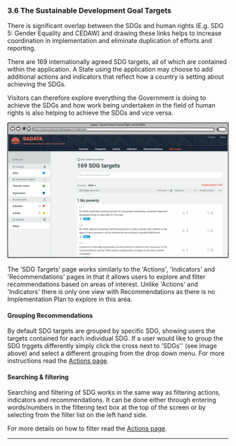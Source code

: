 ### 3.6 The Sustainable Development Goal Targets

There is significant overlap between the SDGs and human rights \(E.g. SDG 5: Gender Equality and CEDAW\) and drawing these links helps to increase coordination in implementation and eliminate duplication of efforts and reporting.

There are 169 internationally agreed SDG targets, all of which are contained within the application. A State using the application may choose to add additional actions and indicators that reflect how a country is setting about achieving the SDGs.

Visitors can therefore explore everything the Government is doing to achieve the SDGs and how work being undertaken in the field of human rights is also helping to achieve the SDGs and vice versa.

![](../assets/SDGs.png)

The 'SDG Targets' page works similarly to the 'Actions', 'Indicators' and 'Recommendations' pages in that it allows users to explore and filter recommendations based on areas of interest. Unlike 'Actions' and 'Indicators' there is only one view with Recommendations as there is no Implementation Plan to explore in this area.

#### Grouping Recommendations

By default SDG targets are grouped by specific SDG, showing users the targets contained for each individual SDG. If a user would like to group the SDG trggets differently simply click the cross next to 'SDGs'' \(see image above\) and select a different grouping from the drop down menu. For more instructions read the [Actions page](../visitors/actions.md).

#### Searching & filtering

Searching and filtering of SDG works in the same way as filtering actions, indicators and recommendations. It can be done either through entering words/numbers in the filtering text box at the top of the screen or by selecting from the filter list on the left hand side.

For more details on how to filter read the [Actions page](../visitors/actions.md).

---




